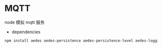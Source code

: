 # MQTT

node 模拟 mqtt 服务

- dependencies

```sh
npm install aedes aedes-persistence aedes-persistence-level aedes-logging
```